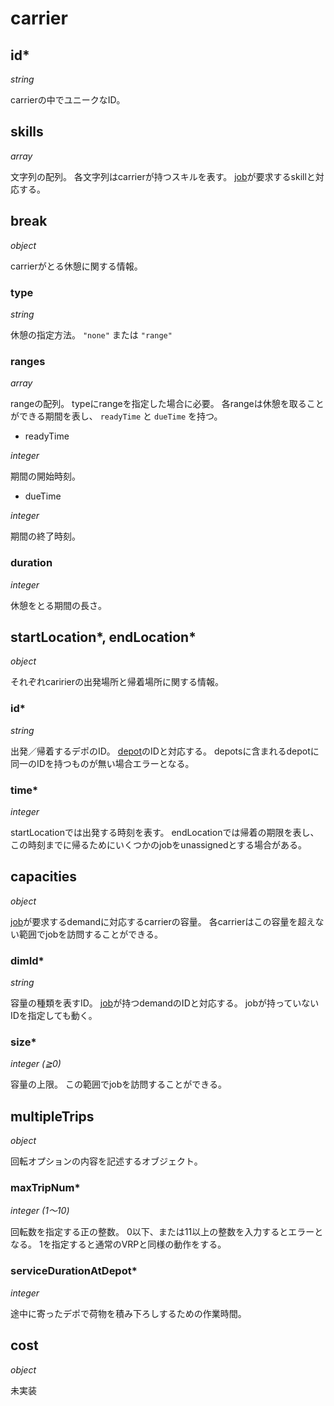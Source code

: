 # carrier

## id\*

*string*

carrierの中でユニークなID。

## skills

*array*

文字列の配列。
各文字列はcarrierが持つスキルを表す。
[job](job.md)が要求するskillと対応する。

## break

*object*

carrierがとる休憩に関する情報。

### type

*string*

休憩の指定方法。
`"none"` または `"range"`

### ranges

*array*

rangeの配列。
typeにrangeを指定した場合に必要。
各rangeは休憩を取ることができる期間を表し、 `readyTime` と `dueTime` を持つ。

- readyTime

*integer*

期間の開始時刻。

- dueTime

*integer*

期間の終了時刻。

### duration

*integer*

休憩をとる期間の長さ。


## startLocation\*, endLocation\*

*object*

それぞれcaririerの出発場所と帰着場所に関する情報。

### id\*

*string*

出発／帰着するデポのID。
[depot](depot.md)のIDと対応する。
depotsに含まれるdepotに同一のIDを持つものが無い場合エラーとなる。

### time\*

*integer*

startLocationでは出発する時刻を表す。
endLocationでは帰着の期限を表し、この時刻までに帰るためにいくつかのjobをunassignedとする場合がある。

## capacities

*object*

[job](job.md)が要求するdemandに対応するcarrierの容量。
各carrierはこの容量を超えない範囲でjobを訪問することができる。

### dimId\*

*string*

容量の種類を表すID。
[job](job.md)が持つdemandのIDと対応する。
jobが持っていないIDを指定しても動く。

### size\*

*integer (≧0)*

容量の上限。
この範囲でjobを訪問することができる。


## multipleTrips

*object*

回転オプションの内容を記述するオブジェクト。

### maxTripNum\*

*integer (1〜10)*

回転数を指定する正の整数。
0以下、または11以上の整数を入力するとエラーとなる。
1を指定すると通常のVRPと同様の動作をする。

### serviceDurationAtDepot\*

*integer*

途中に寄ったデポで荷物を積み下ろしするための作業時間。


## cost

*object*

未実装
